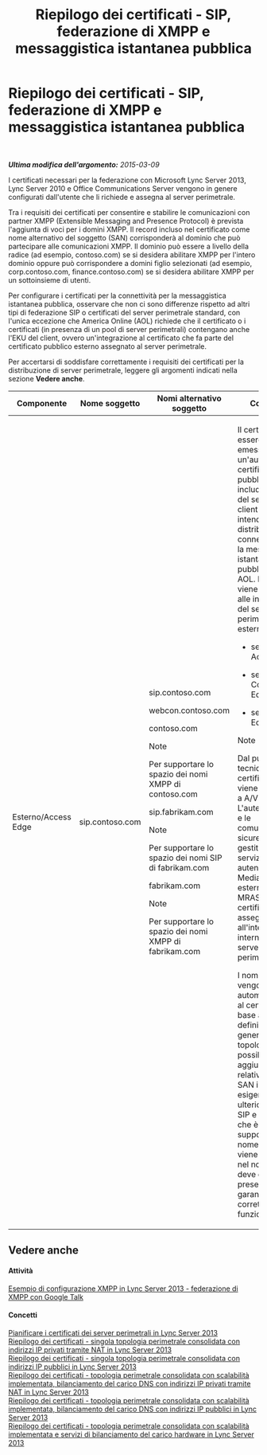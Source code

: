 ﻿---
title: Riepilogo dei certificati - SIP, federazione di XMPP e messaggistica istantanea pubblica
TOCTitle: Riepilogo dei certificati - SIP, federazione di XMPP e messaggistica istantanea pubblica
ms:assetid: 933d6351-cfa6-4432-b3ed-1aff3ac92065
ms:mtpsurl: https://technet.microsoft.com/it-it/library/JJ618372(v=OCS.15)
ms:contentKeyID: 49301343
ms.date: 08/24/2015
mtps_version: v=OCS.15
ms.translationtype: HT
---

# Riepilogo dei certificati - SIP, federazione di XMPP e messaggistica istantanea pubblica

 

_**Ultima modifica dell'argomento:** 2015-03-09_

I certificati necessari per la federazione con Microsoft Lync Server 2013, Lync Server 2010 e Office Communications Server vengono in genere configurati dall'utente che li richiede e assegna al server perimetrale.

Tra i requisiti dei certificati per consentire e stabilire le comunicazioni con partner XMPP (Extensible Messaging and Presence Protocol) è prevista l'aggiunta di voci per i domini XMPP. Il record incluso nel certificato come nome alternativo del soggetto (SAN) corrisponderà al dominio che può partecipare alle comunicazioni XMPP. Il dominio può essere a livello della radice (ad esempio, contoso.com) se si desidera abilitare XMPP per l'intero dominio oppure può corrispondere a domini figlio selezionati (ad esempio, corp.contoso.com, finance.contoso.com) se si desidera abilitare XMPP per un sottoinsieme di utenti.

Per configurare i certificati per la connettività per la messaggistica istantanea pubblica, osservare che non ci sono differenze rispetto ad altri tipi di federazione SIP o certificati del server perimetrale standard, con l'unica eccezione che America Online (AOL) richiede che il certificato o i certificati (in presenza di un pool di server perimetrali) contengano anche l'EKU del client, ovvero un'integrazione al certificato che fa parte del certificato pubblico esterno assegnato al server perimetrale.

Per accertarsi di soddisfare correttamente i requisiti dei certificati per la distribuzione di server perimetrale, leggere gli argomenti indicati nella sezione **Vedere anche**.



<table>
<colgroup>
<col style="width: 25%" />
<col style="width: 25%" />
<col style="width: 25%" />
<col style="width: 25%" />
</colgroup>
<thead>
<tr class="header">
<th>Componente</th>
<th>Nome soggetto</th>
<th>Nomi alternativo soggetto</th>
<th>Commenti</th>
</tr>
</thead>
<tbody>
<tr class="odd">
<td><p>Esterno/Access Edge</p></td>
<td><p>sip.contoso.com</p></td>
<td><p>sip.contoso.com</p>
<p>webcon.contoso.com</p>
<p>contoso.com</p>

> [!NOTE]
> Per supportare lo spazio dei nomi XMPP di contoso.com


<p>sip.fabrikam.com</p>

> [!NOTE]
> Per supportare lo spazio dei nomi SIP di fabrikam.com


<p>fabrikam.com</p>

> [!NOTE]
> Per supportare lo spazio dei nomi XMPP di fabrikam.com


</td>
<td><p>Il certificato deve essere stato emesso da un'autorità di certificazione pubblica e deve includere l'EKU del server e del client se si intende distribuire la connettività per la messaggistica istantanea pubblica con AOL. Il certificato viene assegnato alle interfacce del server perimetrale esterno per:</p>
<ul>
<li><p>servizio Access Edge</p></li>
<li><p>servizio Web Conferencing Edge</p></li>
<li><p>servizio A/V Edge</p></li>
</ul>

> [!NOTE]
> Dal punto di vista tecnico, un certificato non viene assegnato a A/V Edge. L'autenticazione e le comunicazioni sicure vengono gestite tramite il servizio di autenticazione Media Relay esterno (MRAS). MRAS utilizza il certificato assegnato all'interfaccia interna del server perimetrale.


<p>I nomi SAN vengono aggiunti automaticamente al certificato in base alle definizioni nel generatore di topologie. È possibile aggiungere voci relative ai nomi SAN in base alle esigenze per ulteriori domini SIP e altre voci che è necessario supportare. Il nome soggetto viene replicato nel nome SAN e deve essere presente per garantire il corretto funzionamento.</p></td>
</tr>
</tbody>
</table>


## Vedere anche

#### Attività

[Esempio di configurazione XMPP in Lync Server 2013 - federazione di XMPP con Google Talk](lync-server-2013-example-xmpp-configuration-–-xmpp-federation-with-google-talk.md)  

#### Concetti

[Pianificare i certificati dei server perimetrali in Lync Server 2013](lync-server-2013-plan-for-edge-server-certificates.md)  
[Riepilogo dei certificati - singola topologia perimetrale consolidata con indirizzi IP privati tramite NAT in Lync Server 2013](lync-server-2013-certificate-summary-single-consolidated-edge-with-private-ip-addresses-using-nat.md)  
[Riepilogo dei certificati - singola topologia perimetrale consolidata con indirizzi IP pubblici in Lync Server 2013](lync-server-2013-certificate-summary-single-consolidated-edge-with-public-ip-addresses.md)  
[Riepilogo dei certificati - topologia perimetrale consolidata con scalabilità implementata, bilanciamento del carico DNS con indirizzi IP privati tramite NAT in Lync Server 2013](lync-server-2013-certificate-summary-scaled-consolidated-edge-dns-load-balancing-with-private-ip-addresses-using-nat.md)  
[Riepilogo dei certificati - topologia perimetrale consolidata con scalabilità implementata, bilanciamento del carico DNS con indirizzi IP pubblici in Lync Server 2013](lync-server-2013-certificate-summary-scaled-consolidated-edge-dns-load-balancing-with-public-ip-addresses.md)  
[Riepilogo dei certificati - topologia perimetrale consolidata con scalabilità implementata e servizi di bilanciamento del carico hardware in Lync Server 2013](lync-server-2013-certificate-summary-scaled-consolidated-edge-with-hardware-load-balancers.md)

